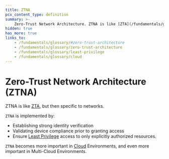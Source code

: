 ```yaml
---
title: ZTNA
pcx_content_type: definition
summary: >-
    Zero-Trust Network Architecture. ZTNA is like [ZTA](/fundamentals/glossary/#zero-trust-architecture), but then specific to networks.
hidden: true
has_more: true
links_to:
    - /fundamentals/glossary/#zero-trust-architecture
    - /fundamentals/glossary/zero-trust-architecture
    - /fundamentals/glossary/least-privilege
    - /fundamentals/glossary/cloud
---
```


# Zero-Trust Network Architecture (ZTNA)

ZTNA is like [ZTA](/fundamentals/glossary/zero-trust-architecture), but then specific to networks.

`ZTNA` is implemented by:

-   Establishing strong identity verification
-   Validating device compliance prior to granting access
-   Ensure [Least Privilege](/fundamentals/glossary/least-privilege) access to only explicitly authorized resources.

`ZTNA` becomes more important in [Cloud](/fundamentals/glossary/cloud) Environments, and even more important in Multi-Cloud Environments.
